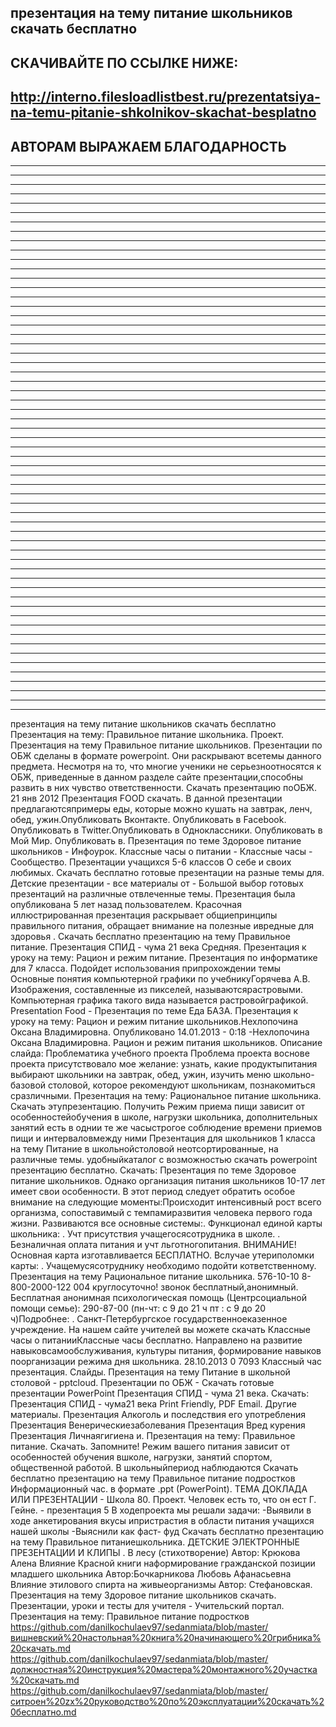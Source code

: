 презентация на тему питание школьников скачать бесплатно
--------------------------------------------------
СКАЧИВАЙТЕ ПО ССЫЛКЕ НИЖЕ:
--------------------------------------------------
http://interno.filesloadlistbest.ru/prezentatsiya-na-temu-pitanie-shkolnikov-skachat-besplatno
--------------------------------------------------
АВТОРАМ ВЫРАЖАЕМ БЛАГОДАРНОСТЬ
--------------------------------------------------
--------------------------------------------------
--------------------------------------------------
--------------------------------------------------
--------------------------------------------------
--------------------------------------------------
--------------------------------------------------
--------------------------------------------------
--------------------------------------------------
--------------------------------------------------
--------------------------------------------------
--------------------------------------------------
--------------------------------------------------
--------------------------------------------------
--------------------------------------------------
--------------------------------------------------
--------------------------------------------------
--------------------------------------------------
--------------------------------------------------
--------------------------------------------------
--------------------------------------------------
--------------------------------------------------
--------------------------------------------------
--------------------------------------------------
--------------------------------------------------
--------------------------------------------------
--------------------------------------------------
--------------------------------------------------
--------------------------------------------------
--------------------------------------------------
--------------------------------------------------
--------------------------------------------------
--------------------------------------------------
--------------------------------------------------
--------------------------------------------------
--------------------------------------------------
--------------------------------------------------
--------------------------------------------------
--------------------------------------------------
--------------------------------------------------
--------------------------------------------------
--------------------------------------------------
--------------------------------------------------
--------------------------------------------------
--------------------------------------------------
--------------------------------------------------
--------------------------------------------------
--------------------------------------------------
--------------------------------------------------
--------------------------------------------------
--------------------------------------------------
--------------------------------------------------
--------------------------------------------------
--------------------------------------------------
--------------------------------------------------
--------------------------------------------------
--------------------------------------------------
--------------------------------------------------
--------------------------------------------------
--------------------------------------------------
презентация на тему питание школьников скачать бесплатно Презентация на тему: Правильное питание школьника. Проект. Презентация на тему Правильное питание школьников. Презентации по ОБЖ сделаны в формате powerpoint. Они раскрывают всетемы данного предмета. Несмотря на то, что многие ученики не серьезноотносятся к ОБЖ, приведенные в данном разделе сайте презентации,способны развить в них чувство ответственности. Скачать презентацию поОБЖ. 21 янв 2012  Презентация FOOD  скачать. В данной презентации предлагаютсяпримеры еды, которые можно кушать на завтрак, ленч, обед, ужин.Опубликовать Вконтакте. Опубликовать в Facebook. Опубликовать в Twitter.Опубликовать в Одноклассники. Опубликовать в Мой Мир. Опубликовать в. Презентация по теме Здоровое питание школьников - Инфоурок. Классные часы о питании - Классные часы - Сообщество. Презентации учащихся 5-6 классов О себе и своих любимых. Скачать бесплатно готовые презентации на разные темы для. Детские презентации - все материалы от -
Большой выбор готовых презентаций на различные отвлеченные темы. Презентация была опубликована 5 лет назад пользователем. Красочная иллюстрированная презентация раскрывает общиепринципы правильного питания, обращает внимание на полезные ивредные для здоровья . Скачать бесплатно презентацию на тему Правильное питание. Презентация СПИД - чума 21 века  Средняя. Презентация к уроку на тему: Рацион и режим питание. Презентация по информатике для 7 класса. Подойдет использования припрохождении темы Основные понятия компьютерной графики по учебникуГорячева А.В. Изображения, составленные из пикселей, называютсярастровыми. Компьютерная графика такого вида называется растровойграфикой. Presentation Food - Презентация по теме Еда  БАЗА. Презентация к уроку на тему: Рацион и режим питание школьников.Нехлопочина Оксана Владимировна. Опубликовано 14.01.2013 - 0:18 -Нехлопочина Оксана Владимировна. Рацион и режим питания школьников. Описание слайда: Проблематика учебного проекта Проблема проекта  воснове проекта присутствовало мое желание: узнать, какие продуктыпитания выбирают школьники на завтрак, обед, ужин, изучить меню школьно-базовой столовой, которое рекомендуют школьникам, познакомиться сразличными. Презентация на тему: Рациональное питание школьника. Скачать этупрезентацию. Получить  Режим приема пищи зависит от особенностейобучения в школе, нагрузки школьника, дополнительных занятий есть в однии те же часыстрогое соблюдение времени приемов пищи и интерваловмежду ними
Презентация для школьников 1 класса на тему Питание в школьнойстоловой неотсортированные, на различные темы.   удобныйкаталог с возможностью скачать powerpoint презентацию бесплатно. Скачать: Презентация по теме Здоровое питание школьников. Однако организация питания школьников 10-17 лет имеет свои особенности. В этот период следует обратить особое внимание на следующие моменты:Происходит интенсивный рост всего организма, сопоставимый с темпамиразвития человека первого года жизни. Развиваются все основные системы:. Функционал единой карты школьника: . Учт присутствия учащегосясотрудника в школе. . Безналичная оплата питания и учт льготногопитания. ВНИМАНИЕ! Основная карта изготавливается БЕСПЛАТНО. Вслучае утериполомки карты: . Учащемусясотруднику необходимо подойти кответственному. Презентация на тему Рациональное питание школьника. 576-10-10 8-800-2000-122 004 круглосуточно! звонок бесплатный,анонимный. Бесплатная анонимная психологическая помощь (Центрсоциальной помощи семье): 290-87-00 (пн-чт: с 9 до 21 ч пт : с 9 до 20 ч)Подробнее: . Санкт-Петербургское государственноеказенное учреждение. На нашем сайте учителей вы можете скачать Классные часы о питанииКлассные часы бесплатно.  Направлено на развитие навыковсамообслуживания, культуры питания, формирование навыков поорганизации режима дня школьника. 28.10.2013 0 7093  Классный час презентация. Слайды. Презентация на тему Питание в школьной столовой  - pptcloud. Презентации по ОБЖ - Скачать готовые презентации PowerPoint
Презентация СПИД - чума 21 века. Скачать: Презентация СПИД - чума21 века  Print Friendly, PDF  Email. Другие материалы. Презентация Алкоголь и последствия его употребления  Презентация Венерическиезаболевания  Презентация Вред курения  Презентация Личнаягигиена и. Презентация на тему: Правильное питание. Скачать. Запомните! Режим вашего питания зависит от особенностей обучения вшколе, нагрузки, занятий спортом, общественной работой. В школьныйпериод наблюдаются  Скачать бесплатно презентацию на тему Правильное питание подростков Информационный час. в формате .ppt (PowerPoint). ТЕМА ДОКЛАДА ИЛИ ПРЕЗЕНТАЦИИ - Школа 80. Проект.  Человек есть то, что он ест  Г. Гейне. - презентация  5 В ходепроекта мы решали задачи: -Выявили в ходе анкетирования вкусы ипристрастия в области питания учащихся нашей школы -Выяснили как фаст- фуд  Скачать бесплатно презентацию на тему Правильное питаниешкольника. ДЕТСКИЕ ЭЛЕКТРОННЫЕ ПРЕЗЕНТАЦИИ И КЛИПЫ . В лесу (стихотворение) Автор: Крюкова Алена  Влияние Красной книги наформирование гражданской позиции младшего школьника Автор:Бочкарникова Любовь Афанасьевна  Влияние этилового спирта на живыеорганизмы Автор: Стефановская. Презентация на тему Здоровое питание школьников скачать. Презентации, уроки и тесты для учителя - Учительский портал. Презентация на тему: Правильное питание подростков
https://github.com/danilkochulaev97/sedanmiata/blob/master/вишневский%20настольная%20книга%20начинающего%20грибника%20скачать.md
https://github.com/danilkochulaev97/sedanmiata/blob/master/должностная%20инструкция%20мастера%20монтажного%20участка%20скачать.md
https://github.com/danilkochulaev97/sedanmiata/blob/master/ситроен%20zx%20руководство%20по%20эксплуатации%20скачать%20бесплатно.md